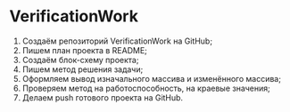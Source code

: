 # VerificationWork
1. Создаём репозиторий VerificationWork на GitHub;
2. Пишем план проекта в README;
3. Создаём блок-схему проекта;
4. Пишем метод решения задачи;
5. Оформляем вывод изначального массива и изменённого массива;
6. Проверяем метод на работоспособность, на краевые значения;
7. Делаем push готового проекта на GitHub.